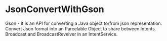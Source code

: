# JsonConvertWithGson

Gson - It is an API for converting a Java object to/from json representation. Convert Json format into an 
Parcelable Object to share between Intents.
Broadcast and BroadcastReveiver in an IntentService.

